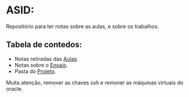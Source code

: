 # ASID: 

Repositório para ter notas sobre as aulas, e sobre os trabalhos.

## Tabela de contedos:
* Notas retiradas das [Aulas](./aulas.md).
* Notas sobre o [Ensaio](./ensaio/).
* Pasta do [Projeto](./projeto/).

Muita atenção, remover as chaves ssh e remover as máquinas virtuais do oracle.